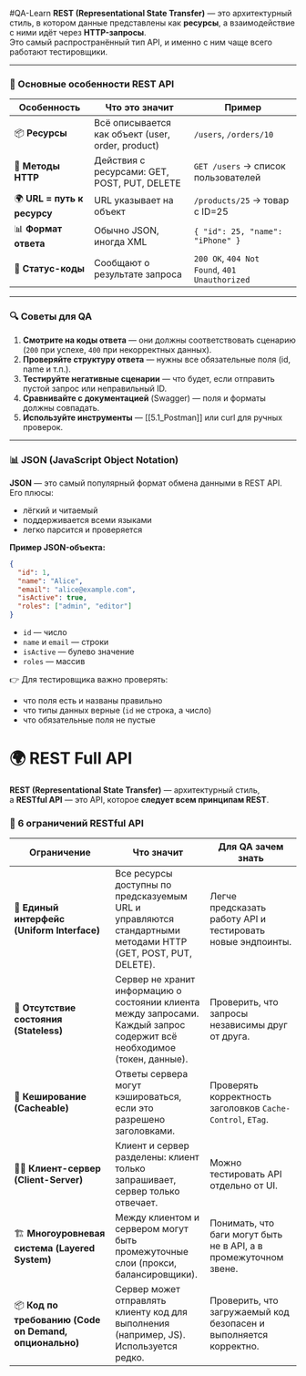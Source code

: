#QA-Learn
**REST (Representational State Transfer)** — это архитектурный стиль, в котором данные представлены как **ресурсы**, а взаимодействие с ними идёт через **HTTP-запросы**.  
Это самый распространённый тип API, и именно с ним чаще всего работают тестировщики.

---

### 🔹 Основные особенности REST API

|Особенность|Что это значит|Пример|
|---|---|---|
|📦 **Ресурсы**|Всё описывается как объект (user, order, product)|`/users`, `/orders/10`|
|📨 **Методы HTTP**|Действия с ресурсами: GET, POST, PUT, DELETE|`GET /users` → список пользователей|
|🌍 **URL = путь к ресурсу**|URL указывает на объект|`/products/25` → товар с ID=25|
|📊 **Формат ответа**|Обычно JSON, иногда XML|`{ "id": 25, "name": "iPhone" }`|
|🔑 **Статус-коды**|Сообщают о результате запроса|`200 OK`, `404 Not Found`, `401 Unauthorized`|

---
### 🔍 Советы для QA

1. **Смотрите на коды ответа** — они должны соответствовать сценарию (`200` при успехе, `400` при некорректных данных).
2. **Проверяйте структуру ответа** — нужны все обязательные поля (id, name и т.п.).
3. **Тестируйте негативные сценарии** — что будет, если отправить пустой запрос или неправильный ID.
4. **Сравнивайте с документацией** (Swagger) — поля и форматы должны совпадать.
5. **Используйте инструменты** — [[5.1_Postman]] или curl для ручных проверок.

---
### 📊 JSON (JavaScript Object Notation)

**JSON** — это самый популярный формат обмена данными в REST API.  
Его плюсы:
- лёгкий и читаемый
- поддерживается всеми языками
- легко парсится и проверяется

**Пример JSON-объекта:**
```json
{
  "id": 1,
  "name": "Alice",
  "email": "alice@example.com",
  "isActive": true,
  "roles": ["admin", "editor"]
}
```

- `id` — число
- `name` и `email` — строки
- `isActive` — булево значение
- `roles` — массив

👉 Для тестировщика важно проверять:
- что поля есть и названы правильно
- что типы данных верные (`id` не строка, а число)
- что обязательные поля не пустые

# 🌍 REST Full API

**REST (Representational State Transfer)** — архитектурный стиль, а **RESTful API** — это API, которое **следует всем принципам REST**.
### 🧭 6 ограничений RESTful API

|Ограничение|Что значит|Для QA зачем знать|
|---|---|---|
|🔗 **Единый интерфейс (Uniform Interface)**|Все ресурсы доступны по предсказуемым URL и управляются стандартными методами HTTP (GET, POST, PUT, DELETE).|Легче предсказать работу API и тестировать новые эндпоинты.|
|🚫 **Отсутствие состояния (Stateless)**|Сервер не хранит информацию о состоянии клиента между запросами. Каждый запрос содержит всё необходимое (токен, данные).|Проверить, что запросы независимы друг от друга.|
|💾 **Кеширование (Cacheable)**|Ответы сервера могут кэшироваться, если это разрешено заголовками.|Проверять корректность заголовков `Cache-Control`, `ETag`.|
|👨‍💻 **Клиент-сервер (Client-Server)**|Клиент и сервер разделены: клиент только запрашивает, сервер только отвечает.|Можно тестировать API отдельно от UI.|
|🏗 **Многоуровневая система (Layered System)**|Между клиентом и сервером могут быть промежуточные слои (прокси, балансировщики).|Понимать, что баги могут быть не в API, а в промежуточном звене.|
|📦 **Код по требованию (Code on Demand, опционально)**|Сервер может отправлять клиенту код для выполнения (например, JS). Используется редко.|Проверить, что загружаемый код безопасен и выполняется корректно.|